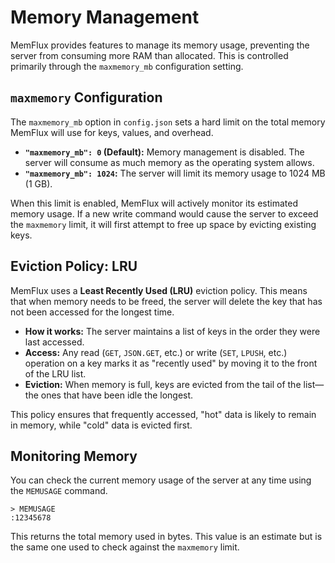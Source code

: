# Memory Management

MemFlux provides features to manage its memory usage, preventing the server from consuming more RAM than allocated. This is controlled primarily through the `maxmemory_mb` configuration setting.

## `maxmemory` Configuration

The `maxmemory_mb` option in `config.json` sets a hard limit on the total memory MemFlux will use for keys, values, and overhead.

-   **`"maxmemory_mb": 0` (Default):** Memory management is disabled. The server will consume as much memory as the operating system allows.
-   **`"maxmemory_mb": 1024`:** The server will limit its memory usage to 1024 MB (1 GB).

When this limit is enabled, MemFlux will actively monitor its estimated memory usage. If a new write command would cause the server to exceed the `maxmemory` limit, it will first attempt to free up space by evicting existing keys.

## Eviction Policy: LRU

MemFlux uses a **Least Recently Used (LRU)** eviction policy. This means that when memory needs to be freed, the server will delete the key that has not been accessed for the longest time.

-   **How it works:** The server maintains a list of keys in the order they were last accessed.
-   **Access:** Any read (`GET`, `JSON.GET`, etc.) or write (`SET`, `LPUSH`, etc.) operation on a key marks it as "recently used" by moving it to the front of the LRU list.
-   **Eviction:** When memory is full, keys are evicted from the tail of the list—the ones that have been idle the longest.

This policy ensures that frequently accessed, "hot" data is likely to remain in memory, while "cold" data is evicted first.

## Monitoring Memory

You can check the current memory usage of the server at any time using the `MEMUSAGE` command.

```
> MEMUSAGE
:12345678
```

This returns the total memory used in bytes. This value is an estimate but is the same one used to check against the `maxmemory` limit.

